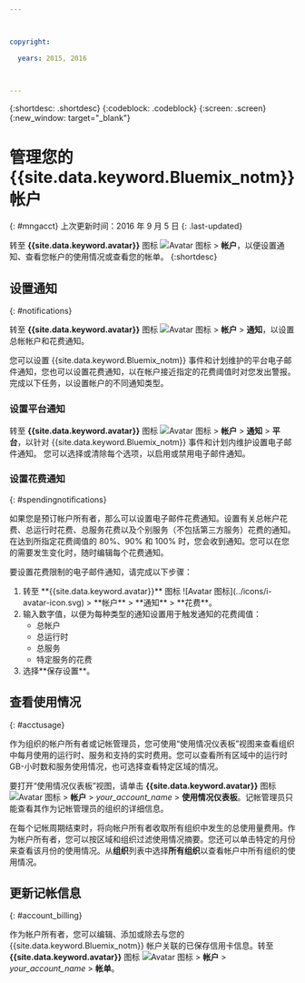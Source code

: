 ```yaml
---



copyright:

  years: 2015, 2016



---
```


{:shortdesc: .shortdesc}
{:codeblock: .codeblock}
{:screen: .screen}
{:new_window: target="_blank"}

# 管理您的 {{site.data.keyword.Bluemix_notm}} 帐户
{: #mngacct}
上次更新时间：2016 年 9 月 5 日
{: .last-updated}

转至 **{{site.data.keyword.avatar}}** 图标 ![Avatar 图标](../icons/i-avatar-icon.svg) &gt; **帐户**，以便设置通知、查看您帐户的使用情况或查看您的帐单。
{:shortdesc}


## 设置通知
{: #notifications}

转至 **{{site.data.keyword.avatar}}** 图标 ![Avatar 图标](../icons/i-avatar-icon.svg) &gt; **帐户** &gt; **通知**，以设置总帐帐户和花费通知。<!-- Spending notifications are available only for Subscription {{site.data.keyword.Bluemix_notm}} account owners. -->

您可以设置 {{site.data.keyword.Bluemix_notm}} 事件和计划维护的平台电子邮件通知，您也可以设置花费通知，以在帐户接近指定的花费阈值时对您发出警报。完成以下任务，以设置帐户的不同通知类型。

### 设置平台通知

转至 **{{site.data.keyword.avatar}}** 图标 ![Avatar 图标](../icons/i-avatar-icon.svg) &gt; **帐户** &gt; **通知** &gt; **平台**，以针对 {{site.data.keyword.Bluemix_notm}} 事件和计划内维护设置电子邮件通知。
您可以选择或清除每个选项，以启用或禁用电子邮件通知。

<!-- staging only

**Note**: You are always alerted by email about emergencies and pricing changes.

On the **Platform** tab you can also customize notifications for your orgs, spaces, or applications. Complete the following steps to add a customized notification:

<ol>
<li>Select **Add a Notification**.</li>
<li>Use the search field to find the org, application, service, or resource that you want to set a notification for, or expand the item in the pre-populated list.</li>
<li>Select *Email* to set the notification type.</li>
</ol>

staging only end -->

### 设置花费通知
{: #spendingnotifications}

如果您是预订帐户所有者，那么可以设置电子邮件花费通知。设置有关总帐户花费、总运行时花费、总服务花费以及个别服务（不包括第三方服务）花费的通知。在达到所指定花费阈值的 80%、90% 和 100% 时，您会收到通知。您可以在您的需要发生变化时，随时编辑每个花费通知。

要设置花费限制的电子邮件通知，请完成以下步骤：

<ol>
<li>转至 **{{site.data.keyword.avatar}}** 图标 ![Avatar 图标](../icons/i-avatar-icon.svg) &gt; **帐户** &gt; **通知** &gt; **花费**。</li>
<li>输入数字值，以便为每种类型的通知设置用于触发通知的花费阈值：<br />
<ul>
<li>总帐户</li>
<li>总运行时</li>
<li>总服务</li>
<li>特定服务的花费</li>
</ul>
</li>
<li>选择**保存设置**。</li>
</ol>



## 查看使用情况
{: #acctusage}

作为组织的帐户所有者或记帐管理员，您可使用“使用情况仪表板”视图来查看组织中每月使用的运行时、服务和支持的实时费用。您可以查看所有区域中的运行时 GB-小时数和服务使用情况，也可选择查看特定区域的情况。

要打开“使用情况仪表板”视图，请单击 **{{site.data.keyword.avatar}}** 图标 ![Avatar 图标](../icons/i-avatar-icon.svg) &gt; **帐户** &gt; *your_account_name* &gt; **使用情况仪表板**。记帐管理员只能查看其作为记帐管理员的组织的详细信息。

在每个记帐周期结束时，将向帐户所有者收取所有组织中发生的总使用量费用。作为帐户所有者，您可以按区域和组织过滤使用情况摘要。您还可以单击特定的月份来查看该月份的使用情况。从**组织**列表中选择**所有组织**以查看帐户中所有组织的使用情况。


## 更新记帐信息
{: #account_billing}

作为帐户所有者，您可以编辑、添加或除去与您的 {{site.data.keyword.Bluemix_notm}} 帐户关联的已保存信用卡信息。转至 **{{site.data.keyword.avatar}}** 图标 ![Avatar 图标](../icons/i-avatar-icon.svg) &gt; **帐户** &gt; *your_account_name* &gt; **帐单**。



